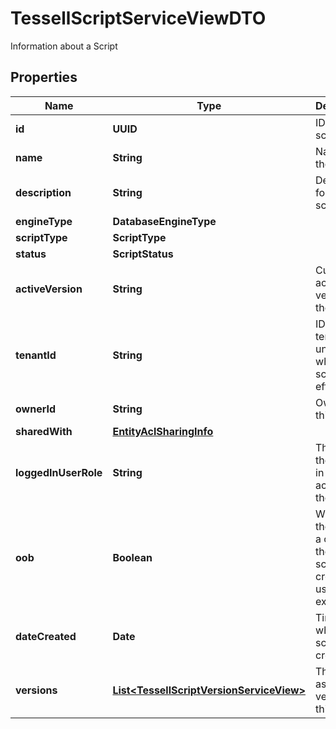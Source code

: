 

# TessellScriptServiceViewDTO

Information about a Script

## Properties

Name | Type | Description | Notes
------------ | ------------- | ------------- | -------------
**id** | **UUID** | ID of the script |  [optional]
**name** | **String** | Name of the script |  [optional]
**description** | **String** | Description for the script |  [optional]
**engineType** | **DatabaseEngineType** |  |  [optional]
**scriptType** | **ScriptType** |  |  [optional]
**status** | **ScriptStatus** |  |  [optional]
**activeVersion** | **String** | Current active version for the script |  [optional]
**tenantId** | **String** | ID of the tenant under which the script is effective |  [optional]
**ownerId** | **String** | Owner of this script |  [optional]
**sharedWith** | [**EntityAclSharingInfo**](EntityAclSharingInfo.md) |  |  [optional]
**loggedInUserRole** | **String** | The role of the logged in user for accessing the Script |  [optional]
**oob** | **Boolean** | Whether the script is a out-of-the-box script or created by user explicitly |  [optional]
**dateCreated** | **Date** | Timestamp when this script was created at |  [optional]
**versions** | [**List&lt;TessellScriptVersionServiceView&gt;**](TessellScriptVersionServiceView.md) | The associated versions for this script |  [optional]



